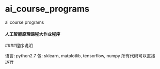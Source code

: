 # ai_course_programs
ai course programs

#### 人工智能原理课程大作业程序

####程序说明


语言: python2.7
包: sklearn, matplotlib, tensorflow, numpy
所有代码可以直接运行
